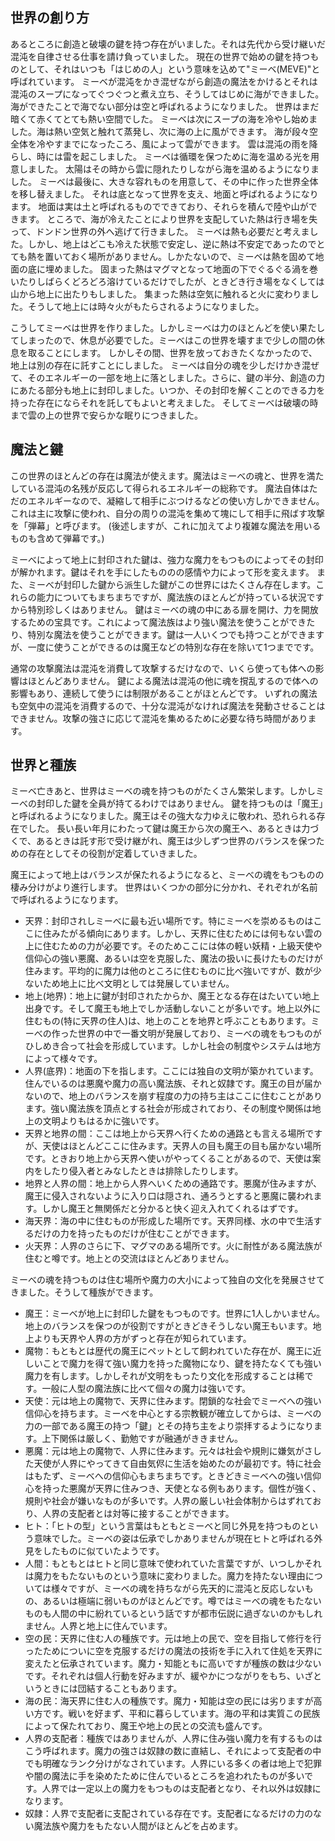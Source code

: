 世界の創り方
-----

あるところに創造と破壊の鍵を持つ存在がいました。それは先代から受け継いだ混沌を自律させる仕事を請け負っていました。
現在の世界で始めの鍵を持つものとして、それはいつも「はじめの人」という意味を込めて"ミーベ(MEVE)"と呼ばれています。
ミーベが混沌をかき混ぜながら創造の魔法をかけるとそれは混沌のスープになってぐつぐつと煮え立ち、そうしてはじめに海ができました。
海ができたことで海でない部分は空と呼ばれるようになりました。
世界はまだ暗くて赤くてとても熱い空間でした。
ミーベは次にスープの海を冷やし始めました。海は熱い空気と触れて蒸発し、次に海の上に風ができます。
海が段々空全体を冷やすまでになったころ、風によって雲ができます。
雲は混沌の雨を降らし、時には雷を起こしました。
ミーベは循環を保つために海を温める光を用意しました。
太陽はその時から雲に隠れたりしながら海を温めるようになりました。
ミーベは最後に、大きな容れものを用意して、その中に作った世界全体を移し替えました。
それは底となって世界を支え、地面と呼ばれるようになります。
地面は実は土と呼ばれるものでできており、それらを積んで陸や山ができます。
ところで、海が冷えたことにより世界を支配していた熱は行き場を失って、ドンドン世界の外へ逃げて行きました。
ミーベは熱も必要だと考えました。しかし、地上はどこも冷えた状態で安定し、逆に熱は不安定であったのでとても熱を置いておく場所がありません。しかたないので、ミーベは熱を固めて地面の底に埋めました。
固まった熱はマグマとなって地面の下でぐるぐる渦を巻いたりしばらくどろどろ溶けているだけでしたが、ときどき行き場をなくしては山から地上に出たりもしました。
集まった熱は空気に触れると火に変わりました。そうして地上には時々火がもたらされるようになりました。

こうしてミーベは世界を作りました。しかしミーべは力のほとんどを使い果たしてしまったので、休息が必要でした。ミーべはこの世界を壊すまで少しの間の休息を取ることにします。
しかしその間、世界を放っておきたくなかったので、地上は別の存在に託すことにしました。
ミーべは自分の魂を少しだけかき混ぜて、そのエネルギーの一部を地上に落としました。さらに、鍵の半分、創造の力にあたる部分も地上に封印しました。いつか、その封印を解くことのできる力を持った存在にならそれを託してもよいと考えました。
そしてミーべは破壊の時まで雲の上の世界で安らかな眠りにつきました。


魔法と鍵
-----

この世界のほとんどの存在は魔法が使えます。魔法はミーべの魂と、世界を満たしている混沌の名残が反応して得られるエネルギーの総称です。
魔法自体はただのエネルギーなので、凝縮して相手にぶつけるなどの使い方しかできません。これは主に攻撃に使われ、自分の周りの混沌を集めて塊にして相手に飛ばす攻撃を「弾幕」と呼びます。
(後述しますが、これに加えてより複雑な魔法を用いるものも含めて弾幕です。)

ミーべによって地上に封印された鍵は、強力な魔力をもつものによってその封印が解かれます。鍵はそれを手にしたもののの感情や力によって形を変えます。
また、ミーべが封印した鍵から派生した鍵がこの世界にはたくさん存在します。これらの能力についてもまちまちですが、魔法族のほとんどが持っている状況ですから特別珍しくはありません。
鍵はミーべの魂の中にある扉を開け、力を開放するための宝具です。これによって魔法族はより強い魔法を使うことができたり、特別な魔法を使うことができます。鍵は一人いくつでも持つことができますが、一度に使うことができるのは魔王などの特別な存在を除いて1つまでです。

通常の攻撃魔法は混沌を消費して攻撃するだけなので、いくら使っても体への影響はほとんどありません。
鍵による魔法は混沌の他に魂を撹乱するので体への影響もあり、連続して使うには制限があることがほとんどです。
いずれの魔法も空気中の混沌を消費するので、十分な混沌がなければ魔法を発動させることはできません。攻撃の強さに応じて混沌を集めるために必要な待ち時間があります。


世界と種族
-----

ミーベ亡きあと、世界はミーベの魂を持つものがたくさん繁栄します。しかしミーべの封印した鍵を全員が持てるわけではありません。
鍵を持つものは「魔王」と呼ばれるようになりました。魔王はその強大な力ゆえに敬われ、恐れられる存在でした。
長い長い年月にわたって鍵は魔王から次の魔王へ、あるときは力づくで、あるときは託す形で受け継がれ、魔王は少しずつ世界のバランスを保つための存在としてその役割が定着していきました。

魔王によって地上はバランスが保たれるようになると、ミーべの魂をもつものの棲み分けがより進行します。
世界はいくつかの部分に分かれ、それぞれが名前で呼ばれるようになります。

- 天界：封印されしミーべに最も近い場所です。特にミーべを崇めるものはここに住みたがる傾向にあります。しかし、天界に住むためには何もない雲の上に住むための力が必要です。そのためここには体の軽い妖精・上級天使や信仰心の強い悪魔、あるいは空を克服した、魔法の扱いに長けたものだけが住みます。平均的に魔力は他のところに住むものに比べ強いですが、数が少ないため地上に比べ文明としては発展していません。
- 地上(地界)：地上に鍵が封印されたからか、魔王となる存在はたいてい地上出身です。そして魔王も地上でしか活動しないことが多いです。地上以外に住むもの(特に天界の住人)は、地上のことを地界と呼ぶこともあります。ミーべの作った世界の中で一番文明が発展しており、ミーべの魂をもつものがひしめき合って社会を形成しています。しかし社会の制度やシステムは地方によって様々です。
- 人界(底界)：地面の下を指します。ここには独自の文明が築かれています。住んでいるのは悪魔や魔力の高い魔法族、それと奴隷です。魔王の目が届かないので、地上のバランスを崩す程度の力の持ち主はここに住むことがあります。強い魔法族を頂点とする社会が形成されており、その制度や関係は地上の文明よりもはるかに強いです。
- 天界と地界の間：ここは地上から天界へ行くための通路とも言える場所ですが、天使はほとんどここに住みます。天界人の目も魔王の目も届かない場所です。ときおり地上から天界へ使いがやってくることがあるので、天使は案内をしたり侵入者とみなしたときは排除したりします。
- 地界と人界の間：地上から人界へいくための通路です。悪魔が住みますが、魔王に侵入されないように入り口は隠され、通ろうとすると悪魔に襲われます。しかし魔王と無関係だと分かると快く迎え入れてくれるはずです。
- 海天界：海の中に住むものが形成した場所です。天界同様、水の中で生活するだけの力を持ったものだけが住むことができます。
- 火天界：人界のさらに下、マグマのある場所です。火に耐性がある魔法族が住むと噂です。地上との交流はほとんどありません。

ミーべの魂を持つものは住む場所や魔力の大小によって独自の文化を発展させてきました。そうして種族ができます。

- 魔王：ミーべが地上に封印した鍵をもつものです。世界に1人しかいません。地上のバランスを保つのが役割ですがときどきそうしない魔王もいます。地上よりも天界や人界の方がずっと存在が知られています。
- 魔物：もともとは歴代の魔王にペットとして飼われていた存在が、魔王に近しいことで魔力を得て強い魔力を持った魔物になり、鍵を持たなくても強い魔力を有します。しかしそれが文明をもったり文化を形成することは稀です。一般に人型の魔法族に比べて個々の魔力は強いです。
- 天使：元は地上の魔物で、天界に住みます。閉鎖的な社会でミーべへの強い信仰心を持ちます。ミーベを中心とする宗教観が確立してからは、ミーべの力の一部である魔王の持つ「鍵」とその持ち主をより崇拝するようになります。上下関係は厳しく、勤勉ですが融通がききません。
- 悪魔：元は地上の魔物で、人界に住みます。元々は社会や規則に嫌気がさした天使が人界にやってきて自由気侭に生活を始めたのが最初です。特に社会はもたず、ミーべへの信仰心もまちまちです。ときどきミーべへの強い信仰心を持った悪魔が天界に住みつき、天使となる例もあります。個性が強く、規則や社会が嫌いなものが多いです。人界の厳しい社会体制からはずれており、人界の支配者とは対等に接することができます。
- ヒト：「ヒトの型」という言葉はもともとミーベと同じ外見を持つものという意味でした。ミーベの姿は伝承でしかありませんが現在ヒトと呼ばれる外見をしたものに似ていたようです。
- 人間：もともとはヒトと同じ意味で使われていた言葉ですが、いつしかそれは魔力をもたないものという意味に変わりました。魔力を持たない理由については様々ですが、ミーべの魂を持ちながら先天的に混沌と反応しないもの、あるいは極端に弱いものがほとんどです。噂ではミーべの魂をもたないものも人間の中に紛れているという話ですが都市伝説に過ぎないのかもしれません。人界と地上に住んでいます。
- 空の民：天界に住む人の種族です。元は地上の民で、空を目指して修行を行ったためについに空を克服するだけの魔法の技術を手に入れて住処を天界に変えたと伝承されています。魔力・知能ともに高いですが種族の数は少ないです。それぞれは個人行動を好みますが、緩やかにつながりをもち、いざというときには団結することもあります。
- 海の民：海天界に住む人の種族です。魔力・知能は空の民には劣りますが高い方です。戦いを好まず、平和に暮らしています。海の平和は実質この民族によって保たれており、魔王や地上の民との交流も盛んです。
- 人界の支配者：種族ではありませんが、人界に住み強い魔力を有するものはこう呼ばれます。魔力の強さは奴隷の数に直結し、それによって支配者の中でも明確なランク分けがなされています。人界にいる多くの者は地上で犯罪や闇の魔法に手を染めたために住んでいるところを追われたものが多いです。人界では一定以上の魔力をもつものは支配者となり、それ以外は奴隷になります。
- 奴隷：人界で支配者に支配されている存在です。支配者になるだけの力のない魔法族や魔力をもたない人間がほとんどを占めます。


